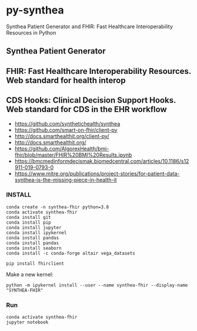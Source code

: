 # py-synthea
Synthea Patient Generator and FHIR: Fast Healthcare Interoperability Resources in Python

## Synthea Patient Generator

## FHIR: Fast Healthcare Interoperability Resources. Web standard for health interop

## CDS Hooks: Clinical Decision Support Hooks. Web standard for CDS in the EHR workflow

- https://github.com/synthetichealth/synthea
- https://github.com/smart-on-fhir/client-py
- http://docs.smarthealthit.org/client-py/
- http://docs.smarthealthit.org/
- https://github.com/AlgorexHealth/bmi-fhir/blob/master/FHIR%20BMI%20Results.ipynb
- https://bmcmedinformdecismak.biomedcentral.com/articles/10.1186/s12911-019-0793-0
- https://www.mitre.org/publications/project-stories/for-patient-data-synthea-is-the-missing-piece-in-health-it


### INSTALL

```
conda create -n synthea-fhir python=3.8
conda activate synthea-fhir 
conda install git
conda install pip
conda install jupyter 
conda install ipykernel
conda install pandas
conda install pandas
conda install seaborn
conda install -c conda-forge altair vega_datasets

pip install fhirclient 
```
Make a new kernel:
```
python -m ipykernel install --user --name synthea-fhir --display-name "SYNTHEA-FHIR"
```

### Run

```
conda activate synthea-fhir 
jupyter notebook
```

